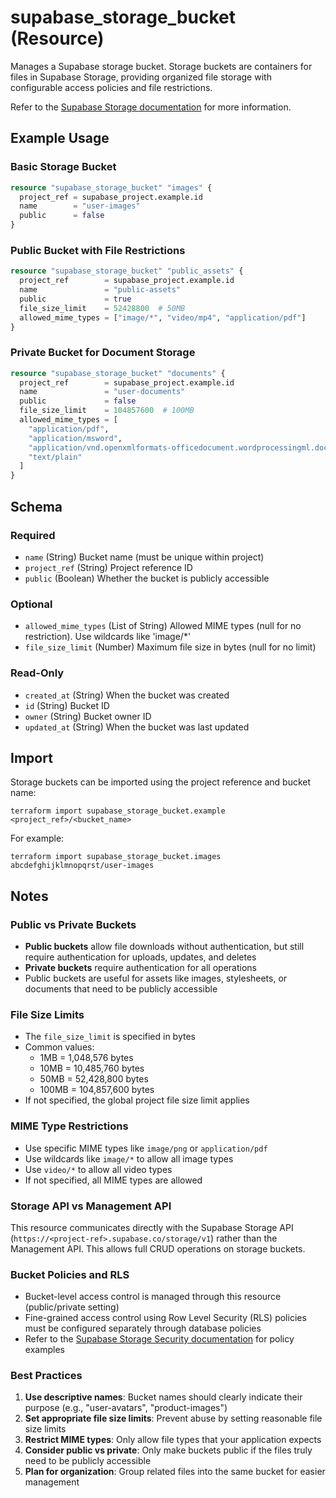 # supabase_storage_bucket (Resource)

Manages a Supabase storage bucket. Storage buckets are containers for files in Supabase Storage, providing organized file storage with configurable access policies and file restrictions.

Refer to the [Supabase Storage documentation](https://supabase.com/docs/guides/storage) for more information.

## Example Usage

### Basic Storage Bucket

```terraform
resource "supabase_storage_bucket" "images" {
  project_ref = supabase_project.example.id
  name        = "user-images"
  public      = false
}
```

### Public Bucket with File Restrictions

```terraform
resource "supabase_storage_bucket" "public_assets" {
  project_ref        = supabase_project.example.id
  name               = "public-assets"
  public             = true
  file_size_limit    = 52428800  # 50MB
  allowed_mime_types = ["image/*", "video/mp4", "application/pdf"]
}
```

### Private Bucket for Document Storage

```terraform
resource "supabase_storage_bucket" "documents" {
  project_ref        = supabase_project.example.id
  name               = "user-documents"
  public             = false
  file_size_limit    = 104857600  # 100MB
  allowed_mime_types = [
    "application/pdf",
    "application/msword",
    "application/vnd.openxmlformats-officedocument.wordprocessingml.document",
    "text/plain"
  ]
}
```

<!-- schema generated by tfplugindocs -->
## Schema

### Required

- `name` (String) Bucket name (must be unique within project)
- `project_ref` (String) Project reference ID
- `public` (Boolean) Whether the bucket is publicly accessible

### Optional

- `allowed_mime_types` (List of String) Allowed MIME types (null for no restriction). Use wildcards like 'image/*'
- `file_size_limit` (Number) Maximum file size in bytes (null for no limit)

### Read-Only

- `created_at` (String) When the bucket was created
- `id` (String) Bucket ID
- `owner` (String) Bucket owner ID
- `updated_at` (String) When the bucket was last updated

## Import

Storage buckets can be imported using the project reference and bucket name:

```shell
terraform import supabase_storage_bucket.example <project_ref>/<bucket_name>
```

For example:

```shell
terraform import supabase_storage_bucket.images abcdefghijklmnopqrst/user-images
```

## Notes

### Public vs Private Buckets

- **Public buckets** allow file downloads without authentication, but still require authentication for uploads, updates, and deletes
- **Private buckets** require authentication for all operations
- Public buckets are useful for assets like images, stylesheets, or documents that need to be publicly accessible

### File Size Limits

- The `file_size_limit` is specified in bytes
- Common values:
  - 1MB = 1,048,576 bytes
  - 10MB = 10,485,760 bytes  
  - 50MB = 52,428,800 bytes
  - 100MB = 104,857,600 bytes
- If not specified, the global project file size limit applies

### MIME Type Restrictions

- Use specific MIME types like `image/png` or `application/pdf`
- Use wildcards like `image/*` to allow all image types
- Use `video/*` to allow all video types  
- If not specified, all MIME types are allowed

### Storage API vs Management API

This resource communicates directly with the Supabase Storage API (`https://<project-ref>.supabase.co/storage/v1`) rather than the Management API. This allows full CRUD operations on storage buckets.

### Bucket Policies and RLS

- Bucket-level access control is managed through this resource (public/private setting)
- Fine-grained access control using Row Level Security (RLS) policies must be configured separately through database policies
- Refer to the [Supabase Storage Security documentation](https://supabase.com/docs/guides/storage/security/access-control) for policy examples

### Best Practices

1. **Use descriptive names**: Bucket names should clearly indicate their purpose (e.g., "user-avatars", "product-images")
2. **Set appropriate file size limits**: Prevent abuse by setting reasonable file size limits
3. **Restrict MIME types**: Only allow file types that your application expects
4. **Consider public vs private**: Only make buckets public if the files truly need to be publicly accessible
5. **Plan for organization**: Group related files into the same bucket for easier management